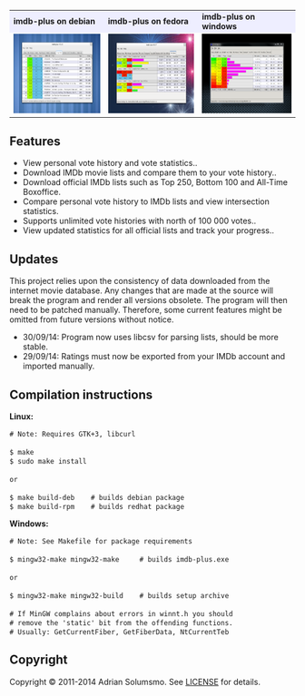 
<table>
 <tr>
  <td bgcolor="#EEEEFF"><b>imdb-plus on debian</b></td>
  <td bgcolor="#EEEEFF"><b>imdb-plus on fedora</b></td>
  <td bgcolor="#EEEEFF"><b>imdb-plus on windows</b></td>
 <tr>
  <td>
   <img width="210" height="140" 
    src="https://github.com/honeymustard/imdb-plus/raw/master/local/ss-debian.png" 
    alt="imdb-plus on debian"
   />
  </td>
  <td>
   <img width="210" height="140" 
    src="https://github.com/honeymustard/imdb-plus/raw/master/local/ss-fedora.png" 
    alt="imdb-plus on fedora"
   />
  </td>
  <td>
   <img width="210" height="140" 
    src="https://github.com/honeymustard/imdb-plus/raw/master/local/ss-windows.png" 
    alt="imdb-plus on windows"
   />
  </td>
 </tr>
</table>

## Features

* View personal vote history and vote statistics..
* Download IMDb movie lists and compare them to your vote history..
* Download official IMDb lists such as Top 250, Bottom 100 and All-Time Boxoffice.
* Compare personal vote history to IMDb lists and view intersection statistics.
* Supports unlimited vote histories with north of 100 000 votes..
* View updated statistics for all official lists and track your progress..

## Updates

This project relies upon the consistency of data downloaded from the internet movie database. 
Any changes that are made at the source will break the program and render all versions obsolete. 
The program will then need to be patched manually. Therefore, some current features might be 
omitted from future versions without notice.

* 30/09/14: Program now uses libcsv for parsing lists, should be more stable.
* 29/09/14: Ratings must now be exported from your IMDb account and imported manually.

## Compilation instructions

**Linux:**

    # Note: Requires GTK+3, libcurl
    
    $ make
    $ sudo make install

    or

    $ make build-deb    # builds debian package
    $ make build-rpm    # builds redhat package
    
**Windows:**

    # Note: See Makefile for package requirements
    
    $ mingw32-make mingw32-make     # builds imdb-plus.exe

    or

    $ mingw32-make mingw32-build    # builds setup archive

    # If MinGW complains about errors in winnt.h you should 
    # remove the 'static' bit from the offending functions.
    # Usually: GetCurrentFiber, GetFiberData, NtCurrentTeb
    
## Copyright

Copyright &copy; 2011-2014 Adrian Solumsmo. See [LICENSE](https://github.com/honeymustard/imdb-plus/blob/master/LICENSE) for details.

